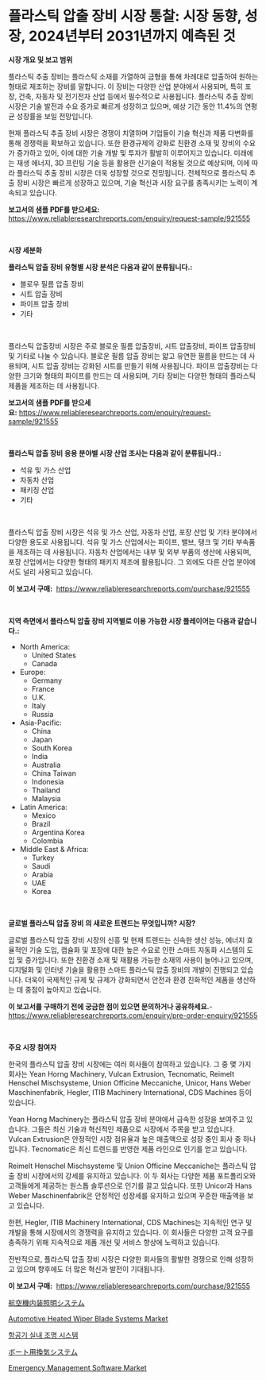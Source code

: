 <p><h1>플라스틱 압출 장비 시장 통찰: 시장 동향, 성장, 2024년부터 2031년까지 예측된 것</h1></p><p><strong>시장 개요 및 보고 범위</strong></p>
<p><p>플라스틱 추출 장비는 플라스틱 소재를 가열하여 금형을 통해 차례대로 압출하여 원하는 형태로 제조하는 장비를 말합니다. 이 장비는 다양한 산업 분야에서 사용되며, 특히 포장, 건축, 자동차 및 전기전자 산업 등에서 필수적으로 사용됩니다. 플라스틱 추출 장비 시장은 기술 발전과 수요 증가로 빠르게 성장하고 있으며, 예상 기간 동안 11.4%의 연평균 성장률을 보일 전망입니다. </p><p>현재 플라스틱 추출 장비 시장은 경쟁이 치열하며 기업들이 기술 혁신과 제품 다변화를 통해 경쟁력을 확보하고 있습니다. 또한 환경규제의 강화로 친환경 소재 및 장비의 수요가 증가하고 있어, 이에 대한 기술 개발 및 투자가 활발히 이루어지고 있습니다. 미래에는 재생 에너지, 3D 프린팅 기술 등을 활용한 신기술이 적용될 것으로 예상되며, 이에 따라 플라스틱 추출 장비 시장은 더욱 성장할 것으로 전망됩니다. 전체적으로 플라스틱 추출 장비 시장은 빠르게 성장하고 있으며, 기술 혁신과 시장 요구를 충족시키는 노력이 계속되고 있습니다.</p></p>
<p><strong>보고서의 샘플 PDF를 받으세요:</strong> <a href="https://www.reliableresearchreports.com/enquiry/request-sample/921555">https://www.reliableresearchreports.com/enquiry/request-sample/921555</a></p>
<p>&nbsp;</p>
<p><strong>시장 세분화</strong></p>
<p><strong>플라스틱 압출 장비 유형별 시장 분석은 다음과 같이 분류됩니다.:</strong></p>
<p><ul><li>블로우 필름 압출 장비</li><li>시트 압출 장비</li><li>파이프 압출 장비</li><li>기타</li></ul></p>
<p>&nbsp;</p>
<p><p>플라스틱 압출장비 시장은 주로 블로운 필름 압출장비, 시트 압출장비, 파이프 압출장비 및 기타로 나눌 수 있습니다. 블로운 필름 압출 장비는 얇고 유연한 필름을 만드는 데 사용되며, 시트 압출 장비는 강화된 시트를 만들기 위해 사용됩니다. 파이프 압출장비는 다양한 크기와 형태의 파이프를 만드는 데 사용되며, 기타 장비는 다양한 형태의 플라스틱 제품을 제조하는 데 사용됩니다.</p></p>
<p><strong>보고서의 샘플 PDF를 받으세요:</strong>&nbsp;<a href="https://www.reliableresearchreports.com/enquiry/request-sample/921555">https://www.reliableresearchreports.com/enquiry/request-sample/921555</a></p>
<p>&nbsp;</p>
<p><strong> 플라스틱 압출 장비 응용 분야별 시장 산업 조사는 다음과 같이 분류됩니다.:</strong></p>
<p><ul><li>석유 및 가스 산업</li><li>자동차 산업</li><li>패키징 산업</li><li>기타</li></ul></p>
<p>&nbsp;</p>
<p><p>플라스틱 압출 장비 시장은 석유 및 가스 산업, 자동차 산업, 포장 산업 및 기타 분야에서 다양한 용도로 사용됩니다. 석유 및 가스 산업에서는 파이프, 밸브, 탱크 및 기타 부속품을 제조하는 데 사용됩니다. 자동차 산업에서는 내부 및 외부 부품의 생산에 사용되며, 포장 산업에서는 다양한 형태의 패키지 제조에 활용됩니다. 그 외에도 다른 산업 분야에서도 널리 사용되고 있습니다.</p></p>
<p><strong>이 보고서 구매:</strong>&nbsp; <a href="https://www.reliableresearchreports.com/purchase/921555">https://www.reliableresearchreports.com/purchase/921555</a></p>
<p>&nbsp;</p>
<p><strong>지역 측면에서 플라스틱 압출 장비 지역별로 이용 가능한 시장 플레이어는 다음과 같습니다.:</strong></p>
<p><ul>
    <li>
        North America:
        <ul>
            <li>United States</li>
            <li>Canada</li>
        </ul>
    </li>
    <li>
        Europe:
        <ul>
            <li>Germany</li>
            <li>France</li>
            <li>U.K.</li>
            <li>Italy</li>
            <li>Russia</li>
        </ul>
    </li>
    <li>
        Asia-Pacific:
        <ul>
            <li>China</li>
            <li>Japan</li>
            <li>South Korea</li>
            <li>India</li>
            <li>Australia</li>
            <li>China Taiwan</li>
            <li>Indonesia</li>
            <li>Thailand</li>
            <li>Malaysia</li>
        </ul>
    </li>
    <li>
        Latin America:
        <ul>
            <li>Mexico</li>
            <li>Brazil</li>
            <li>Argentina Korea</li>
            <li>Colombia</li>
        </ul>
    </li>
    <li>
        Middle East & Africa:
        <ul>
            <li>Turkey</li>
            <li>Saudi</li>
            <li>Arabia</li>
            <li>UAE</li>
            <li>Korea</li>
        </ul>
    </li>
    </ul></p>
<p>&nbsp;</p>
<p><strong>글로벌 플라스틱 압출 장비 의 새로운 트렌드는 무엇입니까? 시장?</strong></p>
<p><p>글로벌 플라스틱 압출 장비 시장의 신흥 및 현재 트렌드는 신속한 생산 성능, 에너지 효율적인 기술 도입, 캡슐화 및 포장에 대한 높은 수요로 인한 스마트 자동화 시스템의 도입 및 증가입니다. 또한 친환경 소재 및 재활용 가능한 소재의 사용이 늘어나고 있으며, 디지털화 및 인터넷 기술을 활용한 스마트 플라스틱 압출 장비의 개발이 진행되고 있습니다. 더욱이 국제적인 규제 및 규제가 강화되면서 안전과 환경 친화적인 제품을 생산하는 데 중점이 높아지고 있습니다.</p></p>
<p><strong>이 보고서를 구매하기 전에 궁금한 점이 있으면 문의하거나 공유하세요.</strong>- <a href="https://www.reliableresearchreports.com/enquiry/pre-order-enquiry/921555">https://www.reliableresearchreports.com/enquiry/pre-order-enquiry/921555</a></p>
<p>&nbsp;</p>
<p><strong>주요 시장 참여자</strong></p>
<p><p>한국의 플라스틱 압출 장비 시장에는 여러 회사들이 참여하고 있습니다. 그 중 몇 가지 회사는 Yean Horng Machinery, Vulcan Extrusion, Tecnomatic, Reimelt Henschel Mischsysteme, Union Officine Meccaniche, Unicor, Hans Weber Maschinenfabrik, Hegler, ITIB Machinery International, CDS Machines 등이 있습니다.</p><p>Yean Horng Machinery는 플라스틱 압출 장비 분야에서 급속한 성장을 보여주고 있습니다. 그들은 최신 기술과 혁신적인 제품으로 시장에서 주목을 받고 있습니다. Vulcan Extrusion은 안정적인 시장 점유율과 높은 매출액으로 성장 중인 회사 중 하나입니다. Tecnomatic은 최신 트렌드를 반영한 제품 라인으로 인기를 얻고 있습니다.</p><p>Reimelt Henschel Mischsysteme 및 Union Officine Meccaniche는 플라스틱 압출 장비 시장에서의 강세를 유지하고 있습니다. 이 두 회사는 다양한 제품 포트폴리오와 고객들에게 제공하는 원스톱 솔루션으로 인기를 끌고 있습니다. 또한 Unicor과 Hans Weber Maschinenfabrik은 안정적인 성장세를 유지하고 있으며 꾸준한 매출액을 보고 있습니다.</p><p>한편, Hegler, ITIB Machinery International, CDS Machines는 지속적인 연구 및 개발을 통해 시장에서의 경쟁력을 유지하고 있습니다. 이 회사들은 다양한 고객 요구를 충족하기 위해 지속적으로 제품 개선 및 서비스 향상에 노력하고 있습니다.</p><p>전반적으로, 플라스틱 압출 장비 시장은 다양한 회사들의 활발한 경쟁으로 인해 성장하고 있으며 향후에도 더 많은 혁신과 발전이 기대됩니다.</p></p>
<p><strong>이 보고서 구매:</strong>&nbsp;&nbsp;<a href="https://www.reliableresearchreports.com/purchase/921555">https://www.reliableresearchreports.com/purchase/921555</a></p>
<p><p><a href="https://github.com/lababdou/Market-Research-Report-List-2/blob/main/3249502182234.md">航空機内装照明システム</a></p><p><a href="https://github.com/ChiragRp1/Market-Research-Report-List-3/blob/main/automotive-heated-wiper-blade-systems-market.md">Automotive Heated Wiper Blade Systems Market</a></p><p><a href="https://github.com/laholand/Market-Research-Report-List-2/blob/main/2367327182229.md">항공기 실내 조명 시스템</a></p><p><a href="https://github.com/mohamedbakry57/Market-Research-Report-List-2/blob/main/4713746182233.md">ボート用換気システム</a></p><p><a href="https://github.com/abdelrhmankishk22/Market-Research-Report-List-3/blob/main/emergency-management-software-market.md">Emergency Management Software Market</a></p></p>
